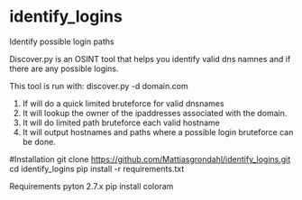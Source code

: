 
# identify_logins
Identify possible login paths

Discover.py is an OSINT tool that helps you identify valid dns namnes and if there are any possible logins.

This tool is run with:
discover.py -d domain.com

1. If will do a quick limited bruteforce for valid dnsnames
2. It will lookup the owner of the ipaddresses associated with the domain.
3. It will do limited path bruteforce each valid hostname
4. It will output hostnames and paths where a possible login bruteforce can be done.

#Installation
git clone https://github.com/Mattiasgrondahl/identify_logins.git
cd identify_logins
pip install -r requirements.txt

Requirements
pyton 2.7.x
pip install coloram
